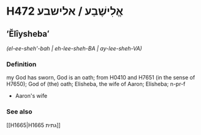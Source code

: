 # H472 אֱלִישֶׁבַע / אלישבע

## ʼĔlîyshebaʻ

_(el-ee-sheh'-bah | eh-lee-sheh-BA | ay-lee-sheh-VA)_

### Definition

my God has sworn, God is an oath; from H0410 and H7651 (in the sense of H7650); God of (the) oath; Elisheba, the wife of Aaron; Elisheba; n-pr-f

- Aaron's wife

### See also

[[H1665|H1665 גתית]]
